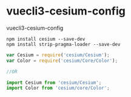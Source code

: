 # vuecli3-cesium-config
vuecli3-cesium-config

```
npm install cesium --save-dev
npm install strip-pragma-loader --save-dev
```

```js
var Cesium = require('cesium/Cesium');
var Color = require('cesium/Core/Color');

//OR

import Cesium from 'cesium/Cesium';
import Color from 'cesium/core/Color';
```
